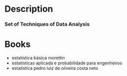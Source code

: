 # Description
### Set of Techniques of Data Analysis


# Books

- estatística básica morettin
- estatísticas aplicada e probabilidade para engenheiros
- estatística pedro luiz de oliveira costa neto 